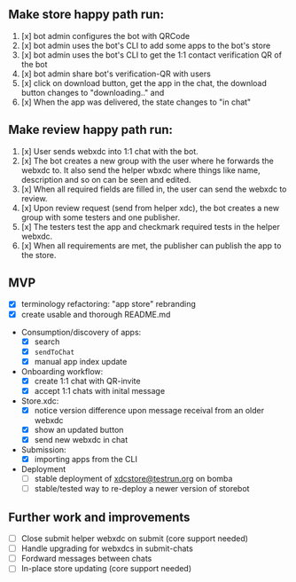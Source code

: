## Make store happy path run:
1. [x] bot admin configures the bot with QRCode
2. [x] bot admin uses the bot's CLI to add some apps to the bot's store 
3. [x] bot admin uses the bot's CLI to get the 1:1 contact verification QR of the bot
4. [x] bot admin share bot's verification-QR with users
6. [x] click on download button, get the app in the chat, the download button changes to "downloading.." and
7. [x] When the app was delivered, the state changes to "in chat"

## Make review happy path run:
1. [x] User sends webxdc into 1:1 chat with the bot.
2. [x] The bot creates a new group with the user where he forwards the webxdc to. It also send the helper wbxdc where things like name, description and so on can be seen and edited.
3. [x] When all required fields are filled in, the user can send the webxdc to review.
4. [x] Upon review request (send from helper xdc), the bot creates a new group with some testers and one publisher.
5. [x] The testers test the app and checkmark required tests in the helper webxdc.
6. [x] When all requirements are met, the publisher can publish the app to the store. 

## MVP
- [x] terminology refactoring: "app store" rebranding 
- [x] create usable and thorough README.md
- Consumption/discovery of apps: 
  - [x] search
  - [x] `sendToChat`
  - [x] manual app index update
- Onboarding workflow:
  - [x] create 1:1 chat with QR-invite
  - [x] accept 1:1 chats with inital message
- Store.xdc:
  - [x] notice version difference upon message receival from an older webxdc
  - [x] show an updated button
  - [x] send new webxdc in chat
- Submission: 
  - [x] importing apps from the CLI
- Deployment
  - [ ] stable deployment of xdcstore@testrun.org on bomba 
  - [ ] stable/tested way to re-deploy a newer version of storebot 

## Further work and improvements
- [ ] Close submit helper webxdc on submit (core support needed)
- [ ] Handle upgrading for webxdcs in submit-chats
- [ ] Fordward messages between chats
- [ ] In-place store updating (core support needed)
